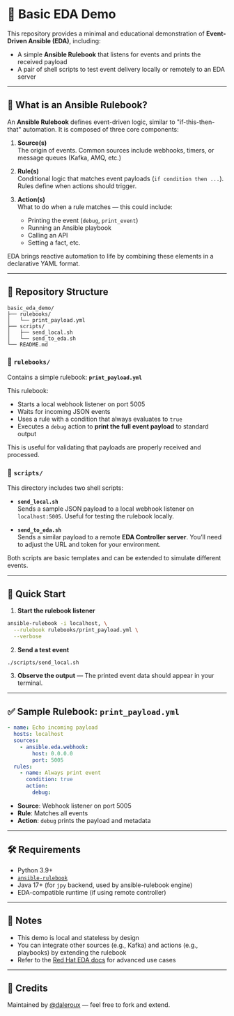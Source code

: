 # 🧠 Basic EDA Demo

This repository provides a minimal and educational demonstration of **Event-Driven Ansible (EDA)**, including:

- A simple **Ansible Rulebook** that listens for events and prints the received payload
- A pair of shell scripts to test event delivery locally or remotely to an EDA server

---

## 📘 What is an Ansible Rulebook?

An **Ansible Rulebook** defines event-driven logic, similar to "if-this-then-that" automation. It is composed of three core components:

1. **Source(s)**  
   The origin of events. Common sources include webhooks, timers, or message queues (Kafka, AMQ, etc.)

2. **Rule(s)**  
   Conditional logic that matches event payloads (`if condition then ...`). Rules define when actions should trigger.

3. **Action(s)**  
   What to do when a rule matches — this could include:
   - Printing the event (`debug`, `print_event`)
   - Running an Ansible playbook
   - Calling an API
   - Setting a fact, etc.

EDA brings reactive automation to life by combining these elements in a declarative YAML format.

---

## 📁 Repository Structure

```
basic_eda_demo/
├── rulebooks/
│   └── print_payload.yml
├── scripts/
│   ├── send_local.sh
│   └── send_to_eda.sh
└── README.md
```

### 📂 `rulebooks/`

Contains a simple rulebook: **`print_payload.yml`**

This rulebook:
- Starts a local webhook listener on port 5005
- Waits for incoming JSON events
- Uses a rule with a condition that always evaluates to `true`
- Executes a `debug` action to **print the full event payload** to standard output

This is useful for validating that payloads are properly received and processed.

### 📂 `scripts/`

This directory includes two shell scripts:

- **`send_local.sh`**  
  Sends a sample JSON payload to a local webhook listener on `localhost:5005`. Useful for testing the rulebook locally.

- **`send_to_eda.sh`**  
  Sends a similar payload to a remote **EDA Controller server**. You’ll need to adjust the URL and token for your environment.

Both scripts are basic templates and can be extended to simulate different events.

---

## 🚀 Quick Start

1. **Start the rulebook listener**

```bash
ansible-rulebook -i localhost, \
  --rulebook rulebooks/print_payload.yml \
  --verbose
```

2. **Send a test event**

```bash
./scripts/send_local.sh
```

3. **Observe the output** — The printed event data should appear in your terminal.

---

## ✅ Sample Rulebook: `print_payload.yml`

```yaml
- name: Echo incoming payload
  hosts: localhost
  sources:
    - ansible.eda.webhook:
        host: 0.0.0.0
        port: 5005
  rules:
    - name: Always print event
      condition: true
      action:
        debug:
```

- **Source**: Webhook listener on port 5005  
- **Rule**: Matches all events  
- **Action**: `debug` prints the payload and metadata

---

## 🛠 Requirements

- Python 3.9+
- [`ansible-rulebook`](https://ansible.readthedocs.io/projects/rulebook/)
- Java 17+ (for `jpy` backend, used by ansible-rulebook engine)
- EDA-compatible runtime (if using remote controller)

---

## 📌 Notes

- This demo is local and stateless by design
- You can integrate other sources (e.g., Kafka) and actions (e.g., playbooks) by extending the rulebook
- Refer to the [Red Hat EDA docs](https://docs.redhat.com/en/documentation/red_hat_ansible_automation_platform/2.4/html/event-driven_ansible_controller_user_guide/index) for advanced use cases

---

## 🙌 Credits

Maintained by [@daleroux](https://github.com/daleroux) — feel free to fork and extend.
